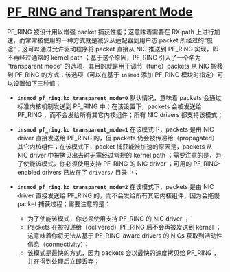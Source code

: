 # [PF_RING and Transparent Mode](http://www.ntop.org/pf_ring/pf_ring-and-transparent-mode/)

PF_RING 被设计用以增强 packet 捕获性能；这意味着需要在 RX path 上进行加速，而常常被使用的一种方式就是减少从适配器到用户态 packet 所经过的“旅途”；这可以通过允许驱动程序将 packet 直接从 NIC 推送到 PF_RING 实现，即不再经过通常的 kernel path ；基于这个原因，PF_RING 引入了一个名为 “transparent mode” 的选项，其目的就是用于调节（tune）packets 从 NIC 搬移到 PF_RING 的方式；该选项（可以在基于 `insmod` 添加 PF_RING 模块时指定）可以设置如下三种值：

- **`insmod pf_ring.ko transparent_mode=0`**
默认情况，意味着 packets 会通过标准内核机制发送到 PF_RING 中；在该设置下，packets 会被发送给 PF_RING ，而不会发给所有其它内核组件；所有 NIC drivers 都支持该模式；

- **`insmod pf_ring.ko transparent_mode=1`**
在该模式下，packets 是由 NIC driver 直接发送给 PF_RING 的，但 packets 仍会被传递给（propagated）其它内核组件；在该模式下，packet 捕获能被加速的原因是，packets 从 NIC driver 中被拷贝出去时无需经过常规的 kernel path ；需要注意的是，为了使能该模式，你必须使用支持 PF_RING 的 NIC driver ；可用的 PF_RING-enabled drivers 已放在了 `drivers/` 目录中；

- **`insmod pf_ring.ko transparent_mode=2`**
在该模式下，packets 是由 NIC driver 直接发送给 PF_RING 的，而不会发给所有其它内核组件，因为会拖慢 packet 捕获过程；需要注意的是：
    - 为了使能该模式，你必须使用支持 PF_RING 的 NIC driver ；
    - Packets 在被投递给（delivered）PF_RING 后不会再被发送到 kernel ；这意味着你将无法从基于 PF_RING-aware drivers 的 NICs 获取到活动性信息（connectivity）；
    - 该模式是最快的方式，因为 packets 会以最快的速度拷贝给 PF_RING ，并在得到处理后立即丢弃；
